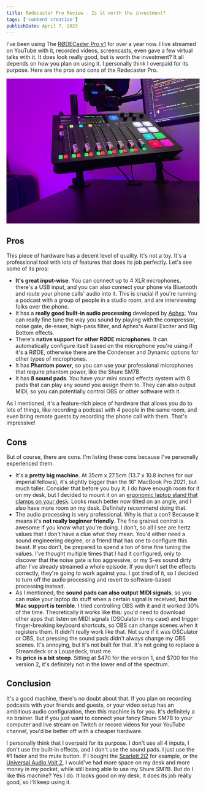 ```yaml
---
title: Rødecaster Pro Review - Is it worth the investment?
tags: ['content creation']
publishDate: April 7, 2023
---
```


I've been using The
[RØDECaster Pro v1](https://rode.com/en/interfaces-and-mixers/rodecaster-series/rodecaster-pro)
for over a year now. I live streamed on YouTube with it, recorded videos,
screencasts, even gave a few virtual talks with it. It does look really good,
but is worth the investment? It all depends on how you plan on using it. I
personally think I overpaid for its purpose. Here are the pros and cons of the
Rødecaster Pro.

![My RØDECaster Pro](../../assets/blog/rodecaster-pro.jpg)

## Pros

This piece of hardware has a decent level of quality. It's not a toy. It's a
professional tool with lots of features that does its job perfectly. Let's see
some of its pros:

-   **It's great input-wise**. You can connect up to 4 XLR microphones, there's a
    USB input, and you can also connect your phone via Bluetooth and route your
    phone calls' audio into it. This is crucial if you're running a podcast with a
    group of people in a studio room, and are interviewing folks over the phone.
-   It has a **really good built-in audio processing** developed by
    [Aphex](https://aphex.com/). You can really fine tune the way you sound by
    playing with the compressor, noise gate, de-esser, high-pass filter, and
    Aphex's Aural Exciter and Big Bottom effects.
-   There's **native support for other RØDE microphones**. It can automatically
    configure itself based on the microphone you're using if it's a RØDE,
    otherwise there are the Condenser and Dynamic options for other types of
    microphones.
-   It has **Phantom power**, so you can use your professional microphones that
    require phantom power, like the Shure SM7B.
-   It has **8 sound pads**. You have your mini sound effects system with 8 pads
    that can play any sound you assign them to. They can also output MIDI, so you
    can potentially control OBS or other software with it.

As I mentioned, it's a feature-rich piece of hardware that allows you do to lots
of things, like recording a podcast with 4 people in the same room, and even
bring remote guests by recording the phone call with them. That's impressive!

## Cons

But of course, there are cons. I'm listing these cons because I've personally
experienced them.

-   It's a **pretty big machine**. At 35cm x 27.5cm (13.7 x 10.8 inches for our
    imperial fellows), it's slightly bigger than the 16” MacBook Pro 2021, but
    much taller. Consider that before you buy it. I do have enough room for it on
    my desk, but I decided to mount it on an
    [ergonomic laptop stand that clamps on your desk](https://www.amazon.ca/dp/B00CM9NG1W?ref=ppx_yo2ov_dt_b_product_details&th=1).
    Looks much better now tilted on an angle, and I also have more room on my
    desk. Definitely recommend doing that.
-   The audio processing is very professional. Why is that a con? Because it means
    it's **not really beginner friendly**. The fine grained control is awesome if
    you know what you're doing. I don't, so all I see are hertz values that I
    don't have a clue what they mean. You'd either need a sound engineering
    degree, or a friend that has one to configure this beast. If you don't, be
    prepared to spend a ton of time fine tuning the values. I've thought multiple
    times that I had it configured, only to discover that the noise gate is too
    aggressive, or my S-es sound dirty after I've already streamed a whole
    episode. If you don't set the effects correctly, they're going to work against
    you. I got tired of it, so I decided to turn off the audio processing and
    revert to software-based processing instead.
-   As I mentioned, the **sound pads can also output MIDI signals**, so you can
    make your laptop do stuff when a certain signal is received, **but the Mac
    support is terrible**. I tried controlling OBS with it and it worked 30% of
    the time. Theoretically it works like this: you'd need to download other apps
    that listen on MIDI signals (OSCulator in my case) and trigger finger-breaking
    keyboard shortcuts, so OBS can change scenes when it registers them. It didn't
    really work like that. Not sure if it was OSCulator or OBS, but pressing the
    sound pads didn't always change my OBS scenes. It's annoying, but it's not
    built for that. It's not going to replace a Streamdeck or a Loupedeck, trust
    me.
-   Its **price is a bit steep**. Sitting at $470 for the version 1, and $700 for
    the version 2, it's definitely not in the lower end of the spectrum.

## Conclusion

It's a good machine, there's no doubt about that. If you plan on recording
podcasts with your friends and guests, or your video setup has an ambitious
audio configuration, then this machine is for you. It's definitely a no brainer.
But if you just want to connect your fancy Shure SM7B to your computer and live
stream on Twitch or record videos for your YouTube channel, you'd be better off
with a cheaper hardware.

I personally think that I overpaid for its purpose. I don't use all 4 inputs, I
don't use the built-in effects, and I don't use the sound pads. I just use the
#1 fader and the mute button. If I bought the
[Scarlett 2i2](https://focusrite.com/en/usb-audio-interface/scarlett/scarlett-2i2)
for example, or the
[Universal Audio Volt 2](https://www.uaudio.com/audio-interfaces/volt-2-usb.html),
I would've had more space on my desk and more money in my pocket, while still
being able to use my Shure SM7B. But do I like this machine? Yes I do. It looks
good on my desk, it does its job really good, so I'll keep using it.
